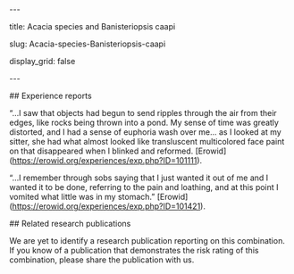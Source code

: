 ﻿\---

title: Acacia species and Banisteriopsis caapi

slug: Acacia-species-Banisteriopsis-caapi

display\_grid: false

\---

\## Experience reports

“…I saw that objects had begun to send ripples through the air from their edges, like rocks being thrown into a pond. My sense of time was greatly distorted, and I had a sense of euphoria wash over me… as I looked at my sitter, she had what almost looked like transluscent multicolored face paint on that disappeared when I blinked and reformed. [Erowid] (<https://erowid.org/experiences/exp.php?ID=101111>).

“…I remember through sobs saying that I just wanted it out of me and I wanted it to be done, referring to the pain and loathing, and at this point I vomited what little was in my stomach.” [Erowid] (<https://erowid.org/experiences/exp.php?ID=101421>). 


\## Related research publications

We are yet to identify a research publication reporting on this combination. If you know of a publication that demonstrates the risk rating of this combination, please share the publication with us.


